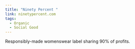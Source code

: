 ```yaml
---
title: "Ninety Percent "
link: ninetypercent.com
tags:
  - Organic
  - Social Good
---
```

Responsibly-made womenswear label sharing 90% of profits.